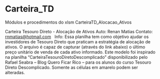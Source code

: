 # Carteira_TD
Módulos e procedimentos do xlsm CarteiraTD_Alocacao_Ativos

Carteira Tesouro Direto - Alocação de Ativos
Auto: Renan Matias
Contato: rnmatias@hotmail.com
 
Info:
Essa planilha tem como objetivo ajudar os investidores de Tesouro Direto que praticam a estratégia de alocação de ativos.
O arquivo é capaz de capturar (através do link abaixo) o último preço unitário de venda de cada ativo informado.
Este modelo foi inspirado na planilha “CarteiraTesouroDiretoDescomplicado” disponibilizado pelo Rafael Seabra – Blog Quero Ficar Rico – para os alunos do curso Tesouro Direto Descomplicado.
Somente as células em amarelo podem ser alteradas.
